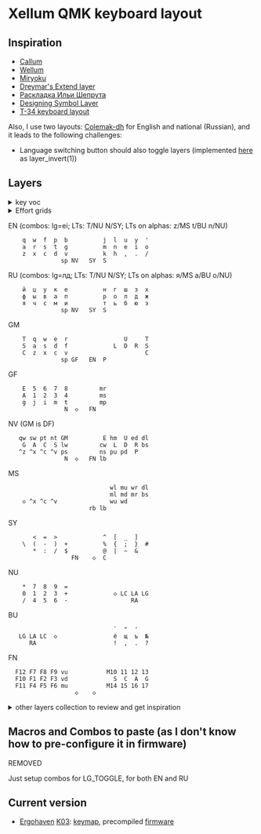# Xellum QMK keyboard layout

## Inspiration

- [Callum](https://github.com/callum-oakley/qmk_firmware/tree/master/users/callum)
- [Wellum](https://github.com/braindefender/wellum)
- [Miryoku](https://github.com/manna-harbour/miryoku)
- [Dreymar's Extend layer](https://dreymar.colemak.org/layers-extend.html)
- [Раскладка Ильи Шепрута](https://optozorax.github.io/p/my-keyboard-layout/)
- [Designing Symbol Layer](https://getreuer.info/posts/keyboards/symbol-layer/index.html)
- [T-34 keyboard layout](https://www.jonashietala.se/blog/2021/06/03/the-t-34-keyboard-layout/)

Also, I use two layouts: [Colemak-dh](https://colemakmods.github.io/mod-dh/) for English and national (Russian), and it leads to the following challenges:

- Language switching button should also toggle layers (implemented [here](https://github.com/xelorr/xellum/blob/vial/keyboards/ergohaven/ergohaven_ruen.c#L20-L36) as layer_invert(1))

## Layers

<details>

<summary>key voc</summary>

| abbr     | key symbol | key name                                         |
| -------- | ---------- | ------------------------------------------------ |
| ◇        |            | Holding to keep layer activated                  |
| S        | ⇧          | OSM or OSSM Shift                                |
| C        | ⌃          | OSM or OSSM Control                              |
| A        | ⌥          | OSM or OSSM Alt                                  |
| G        | ⌘          | OSM or OSSM Gui                                  |
| LS       | ⇧          | Regular (non-sticky) Left Shift                  |
| LC       | ⌃          | Regular (non-sticky) Left Control                |
| LA       | ⌥          | Regular (non-sticky) Left Alt/Option             |
| LG       | ⌘          | Regular (non-sticky) Left Gui/Super/Win/Command  |
| RS       | ⇧          | Regular (non-sticky) Right Shift                 |
| RC       | ⌃          | Regular (non-sticky) Right Control               |
| RA       | ⌥          | Regular (non-sticky) AltGr                       |
| RG       | ⌘          | Regular (non-sticky) Right Gui/Super/Win/Command |
| __       |            | nothing/transition to previous layer             |
| E        | ⎋          | Escape                                           |
| N        | ↵          | Enter                                            |
| T        | ⇥          | Tab                                              |
| P        |            | Print Screen                                     |
| sp       | ␣          | Space                                            |
| bs       | ⌫          | Backspace                                        |
| dl       | ⌦          | Delete                                           |
| ap       |            | App/Menu                                         |
| U        | ↑          | Up                                               |
| D        | ↓          | Down                                             |
| L        | ←          | Left                                             |
| R        | →          | Right                                            |
| ed       | ↘          | End                                              |
| hm       | ↖          | Home                                             |
| pd       | ⇟          | Page Down                                        |
| pu       | ⇞          | Page Up                                          |
| lb       |            | Left mouse button / button 1                     |
| rb       |            | Right mouse button / button 2                    |
| mb       |            | Miggle mouse button / button 3                   |
| mu       |            | Mouse cursor up                                  |
| md       |            | Mouse cursor down                                |
| ml       |            | Mouse cursor left                                |
| mr       |            | Mouse cursor right                               |
| wu       |            | Mouse wheel up                                   |
| wd       |            | Mouse wheel down                                 |
| wl       |            | Mouse wheel left                                 |
| wr       |            | Mouse wheel right                                |
| Wu       |            | Focus up window                                  |
| Wd       |            | Focus down window                                |
| Wl       |            | Focus left window                                |
| Wr       |            | Focus right window                               |
| Wc       |            | Vim window close                                 |
| Wh       |            | Window split horisontally                        |
| Wv       |            | Window split vertcally                           |
| nl       |            | Num Lock                                         |
| sl       |            | Scroll Lock                                      |
| cl       | ⇪          | Caps Lock                                        |
| cw       | ⇪          | Caps Word                                        |
| lw       |            | RuEn Word                                        |
| lg       |            | Language toggle                                  |
| en       |            | Language set English                             |
| ru       |            | Language set Russian                             |
| pa       |            | Pause/Break                                      |
| rm       |            | Record macro                                     |
| pm       |            | Play recorded macro                              |
| sm       |            | Stop recording macro                             |
| st       |            | Switch Tab (sticky Ctrl-tab)                     |
| sw       |            | Switch Window (sticky Alt-tab or Command-tab)    |
| pt       |            | Previous tab                                     |
| nt       |            | Next tab                                         |
| ns       |            | Next space                                       |
| ps       |            | Next space                                       |
| qt       |            | Close tab                                        |
| qw       |            | Close window                                     |
| vu       |            | Volume up                                        |
| vd       |            | Volume down                                      |
| mt       |            | Mute                                             |
| ^c       |            | Copy                                             |
| ^v       |            | Paste                                            |
| ^x       |            | Cut                                              |
| ^z       |            | Undo                                             |
| eng / EN |            | English alphas layer                             |
| rus / RU |            | Russian alphas layer                             |
| nav / NV |            | navigation layer                                 |
| mos / MS |            | mouse/cursor layer                               |
| sym / SY |            | symbol later                                     |
| mac / MC |            | macro/launcher layer                             |
| but / BU |            | button layer                                     |
| num / NU |            | numbers layer                                    |
| med / ME |            | media layer                                      |
| fun / FN |            | F-row/function layer                             |
| gam / GM |            | Gaming layer                                     |
| gfn / GF |            | Function layer for Gaming layer                  |

</details>

<details>

<summary>Effort grids</summary>

[Ergohaven](https://ergohaven.xyz/) [K03](https://ergohaven.xyz/k03)
```
 5  5  4  3  4  6          6  4  3  4  5  5
 4  3  3  2  2  4          4  2  2  3  3  4
 2  1  0  0  0  2          2  0  0  0  1  2
 3  3  2  2  1  4  6    6  4  1  2  2  3  3
       4  4  3  0  1    1  0  3  4  4
```

</details>

EN (combos: lg=ei; LTs: T/NU N/SY; LTs on alphas: z/MS t/BU n/NU)
```
    q  w  f  p  b          j  l  u  y  '
    a  r  s  t  g          m  n  e  i  o   
    z  x  c  d  v          k  h  ,  .  /
               sp NV   SY  S         
```

RU (combos: lg=лд; LTs: T/NU N/SY; LTs on alphas: я/MS а/BU о/NU)
```
    й  ц  у  к  е          н  г  ш  з  х
    ф  ы  в  а  п          р  о  л  д  ж   
    я  ч  с  м  и          т  ь  б  ю  э
               sp NV   SY  S         
```

GM
```
    T  q  w  e  r                U     T   
    S  a  s  d  f             L  D  R  S   
    C  z  x  c  v                      C   
               sp GF   EN  P
```

GF
```
    E  5  6  7  8         mr               
    A  1  2  3  4         ms               
    g  j  i  m  t         mp               
                N  ◇   FN            
```

NV (GM is DF)
```
   qw sw pt nt GM          E hm  U ed dl   
    G  A  C  S lw         cw  L  D  R bs   
   ^z ^x ^c ^v ps         ns pu pd  P      
                N  ◇   FN lb
```

MS
```
                             wl mu wr dl   
                             ml md mr bs   
    ◇ ^x ^c ^v               wu wd      
                       rb lb
```

SY
```
       <  =  >             ^  [  _  ]      
    \  (  -  )  +          %  {  ;  }  #   
       *  :  /  $          @  |  ~  &      
                  FN    ◇  C         
```

NU
```
    *  7  8  9  =                          
    0  1  2  3  +             ◇ LC LA LG   
    /  4  5  6  -                  RA   
```

BU
```
                              `  "  '      
   LG LA LC  ◇                ё  щ  ъ  №   
      RA                      !  ,  .  ?
```

FN
```
  F12 F7 F8 F9 vu           M10 11 12 13   
  F10 F1 F2 F3 vd             S  C  A  G   
  F11 F4 F5 F6 mu           M14 15 16 17
                   ◇    ◇            
```

<details>

<summary>other layers collection to review and get inspiration</summary>

blank layer to copy
```
__ __ __ __ __ __         __ __ __ __ __ __
__ __ __ __ __ __         __ __ __ __ __ __
__ __ __ __ __ __         __ __ __ __ __ __
__ __ __ __ __ __ __   __ __ __ __ __ __ __
      __ __ __ __ __   __ __ __ __ __
```

sacred spots
```
__ __ __ __ __ __         __ __ __ __ __ __
__ __ __ __ __ __         __ __ __ __ __ __
__ __ __ __ __ __         __ __ __ __ __ __
__ __ __ __ __ __ __   __ __ __ __ __ __ __
      __ __ __ sp __   __  S __ __ __
```

must be placed on base layer
```
, . sp S
```

eng1
```
 `  1  2  3  4  5          6  7  8  9  0  -
 !  q  w  f  p  b          j  l  u  y  '  ?
 ,  a  r  s  t  g          m  n  e  i  o  .
 :  z  x  c  d  v          k  h  ,  .  |  /
       <  >                      -  =
```

rus1 (combos: щ = шз, ё = ке, ъ = ьб)
```
 ё  1  2  3  4  5          6  7  8  9  0  -
 !  й  ц  у  к  е          н  г  ш  з  х  ?
 ,  ф  ы  в  а  п          р  о  л  д  ж  .
 :  я  ч  с  м  и          т  ь  б  ю  э  /
       <  >                      -  =
```

nav - my
```
F11 F1 F2 F3 F4 F5         F6 F7 F8 F9 F10 F12
 __ st sw pt nt qt         qw hm  U ed pu __
 LG  G  A  C  S lw         cw  L  D  R pd RA
 __ ^z ^x ^c ^c __ __   __ __  P ap MC GM __
       __ __ __ __ __    E dl bs __ __
```

num1 - my
```
 `  1  2  3  4  5         6  7  8  9  0  -
 !  -  7  8  9  ÷                        ?
 ,  +  4  5  6  *            S  C  A  G  .
 ;  0  1  2  3  =           ^v ^c ^x ^z  \
       <  >  .  0  -                
```

num2 (tap-holds: GACS=1234 SCAG=7890)
```
   :q :w :bn :bp           :  *  /  %  №   
    1  2  3  4  5          6  7  8  9  0   
   Sg  j  k  ,                .  -  =  +   
```

num - [beakl](http://ieants.cc/beakl/?i=3)
```
       +  /  *  =            y  x  z  
    -  5  2  3  :         ~  F  E  D  
    7  .  1  0  4         {  C  B  A  }
    ,  6  9  8               [  ]  %  
```

num shifted - [beakl](http://ieants.cc/beakl/?i=3)
```
    @  $  #  %               Y  X  Z
       !  [  ]  =         _  f  e  d
    &  $  #  %  |         {  c  b  a  }
    ;  ^  <  >               (  )  \
```

num - [wellum](https://github.com/braindefender/wellum)
```
    1  2  3  4  5          6  7  8  9  0   
    G  A  C  S F11        F12 S  C  A  G   
   F1 F2 F3 F4 F5         F6 F7 F8 F9 F10   
```

sym - my, 1
```
 ~  !  @  #  $  %         ^  &  *  (  )  _
 !  &  *  #  $  %         ^ () [] {} <>  ?
 ,  ~  `  '  "  ""        @  S  C  A  G  .
 ;  [  ]  (  )              ^v ^c ^x ^z  \
       {  }  ,     _                
```

sym - my, 2 (,. to combo)
```
    №  <  =  >  `          ^  [  "  ]  '   
    \  (  -  )  +          %  {  ;  }  !   
    #  *  :  /  $          @  |  ~  &  ?   
                _                    
```

sym - my, 3 (,. to combo)
```
    [  ]  <  >  ;          `  '  "  -  =   
    !  @  #  $  %          ^  &  *  (  )   
    {  }  :  /  \          №  |  ~  +  ?   
                _                    
```

sym - [ergohaven](https://ergohaven.xyz/k03)
```
       @  $  #                   ^         
       <  =  >  `             [  _  ]      
    \  (  -  )  +          %  {  ;  }  !   
       *  :  /                |  ~  &      
```

sym - [beakl](http://ieants.cc/beakl/?i=3)
```
       @  $  #                ~  _  `  
       <  =  >                [  ^  ]  
    \  (  -  )  +          %  {  ;  }  !
       *  :  /                |  ~  &  
```

sym - [beakl z](http://thedarnedestthing.com/beakl%20zi%20revisited)
```
       .  *  &  |          *  [  ^  ]      
    G  <  %  >  ?          ?  (  $  )      
       +  @  /  !          |  {  #  }      
             E  =  \       N  \ dl   
```

sym - sunaku

sym - [miryoku](https://github.com/manna-harbour/miryoku)
```
    {  &  *  ( }                           
    :  $  %  ^  +             S  C  A  G   
    ~  !  @  #  |                          
             (  )  _                 
```

sym - [t34](https://www.jonashietala.se/blog/2021/06/03/the-t-34-keyboard-layout/)
```
    ~  +  *  %                #  .  @  ,   
    |  {  }  -  \          `  ?  [  ]      
    =  <  >  !             =  &  (  )  _   
```

sym - [wellum](https://github.com/braindefender/wellum)
```
    !  @  #  $  %          ^  &  *  (  )   
    ~  `  '  "  -          +  S  C  A  G   
    \  |  ;  ,  _          =  .  :  |  /   
```

sym - [callum](https://github.com/callum-oakley/qmk_firmware/tree/master/users/callum)
```
    E  [  {  (  ~          ^  )  }  ]  `   
    -  *  =  _  -          +  G  A  C  S   
    +  |  @  /  %             \  &  ?  !   
```

fun1, my
```
  F12 F7 F8 F9 ps                       rm
  F11 F4 F5 F6 sl            S  C  A  G sm
  F10 F1 F2 F3 pa           ^v ^c ^x ^z pm
```

fun2 (tap-holds: GACS=F1F2F3F4 SCAG=F7F8F9F10)
```
   F1 F2 F3 F4 F5         F6 F7 F8 F9 F10
            F11              F12
```

vim
```
      ^a  k ^e                  Wu         
       h  j  l            :q Wl Wd Wr :w   
    ◇ ^x ^c ^v               Wh Wv Wc      
                            
```

mos
```
                          wu wl mu wr dl   
                          wd ml md mr bs   
                             ^v ^c ^x  ◇
                       rb lb
```

num3
```
                                            
    1  2  3  4                7  8  9  0   
             5                6            
                   ◇    ◇            
```

fun3
```
                                            
   F1 F2 F3 F4 F11       F12 F7 F8 F9 F10  
            F5               F6            
                   ◇    ◇            
```

num4 (ёщь are SCA tap-holds)
```
       7  8  9                -  +  =      
    0  1  2  3  *          /  ё  щ  ъ LG   
       4  5  6                !  ,  .  ?
                   ◇   FN            
```

fun4
```
  F12 F7 F8 F9              M10 11 12 13   
  F10 F1 F2 F3                S  C  A  G   
  F11 F4 F5 F6              M14 15 16 17
                   ◇    ◇            
```

</details>

## Macros and Combos to paste (as I don't know how to pre-configure it in firmware)

REMOVED

Just setup combos for LG_TOGGLE, for both EN and RU

## Current version

- [Ergohaven](https://ergohaven.xyz/) [K03](https://ergohaven.xyz/k03): [keymap](./keyboards/ergohaven/k03/keymaps/xellum/keymap.c), precompiled [firmware](https://github.com/XelorR/xellum/releases/download/latest/ergohaven_k03_xellum.uf2)

